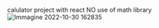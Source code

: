 
calulator project with react NO use of math library ![Immagine 2022-10-30 162835](https://user-images.githubusercontent.com/107623602/198887091-4046b359-7e58-42a3-b72d-a98d35135463.png)
